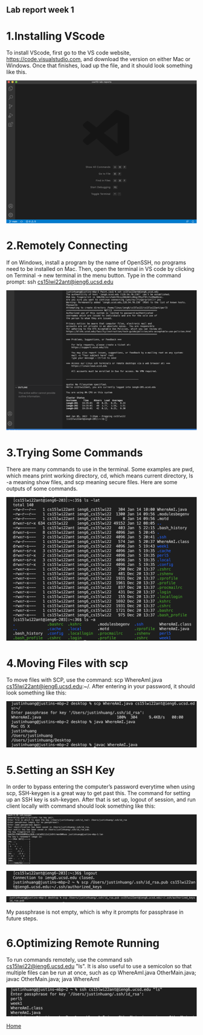 ## Lab report week 1
# 1.Installing VScode

To install VScode, first go to the VS code website,  https://code.visualstudio.com,  and download the version on either Mac or Windows. Once that finishes, load up the file, and it should look something like this.
 
![VS code](Installing-VS-code.png)

# 2.Remotely Connecting

If on Windows, install a program by the name of OpenSSH, no programs need to be installed on Mac. Then, open the terminal in VS code by clicking on Terminal -> new terminal in the menu button. Type in the command prompt:  ssh cs15lwi22ant@ieng6.ucsd.edu

![remote](Remote-connecting.png)

# 3.Trying Some Commands

There are many commands to use in the terminal. Some examples are pwd, which means print working directory, cd, which means current directory, ls -a meaning show files, and scp meaning secure files. Here are some outputs of some commands.

![commands](Trying-some-commands.png)

# 4.Moving Files with scp

To move files with SCP, use the command: scp WhereAmI.java cs15lwi22ant@ieng6.ucsd.edu:~/. After entering in your password, it should look something like this:

![Moving](Moving-files-with-scp.png)
 
# 5.Setting an SSH Key

In order to bypass entering the computer’s password everytime when using scp, SSH-keygen is a great way to get past this. The command for setting up an SSH key is 	ssh-keygen. After that is set up, logout of session, and run client locally with command should look something like this:

![ssh](SSH-keys.png)

![ssh2](SSH-keys2.png)

![ssh3](ssh-key3.png)

My passphrase is not empty, which is why it prompts for passphrase in future steps.

# 6.Optimizing Remote Running

To run commands remotely, use the command ssh cs15lwi22@ieng6.ucsd.edu "ls". It is also useful to use a semicolon so that multiple files can be run at once, such as cp WhereAmI.java OtherMain.java; javac OtherMain.java; java WhereAmI

![optimize](Optimizing-remote-running.png)

[Home](index.md)

